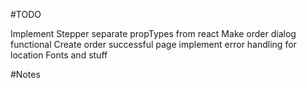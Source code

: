 #TODO

Implement Stepper
separate propTypes from react
Make order dialog functional
Create order successful page
implement error handling for location
Fonts and stuff

#Notes
